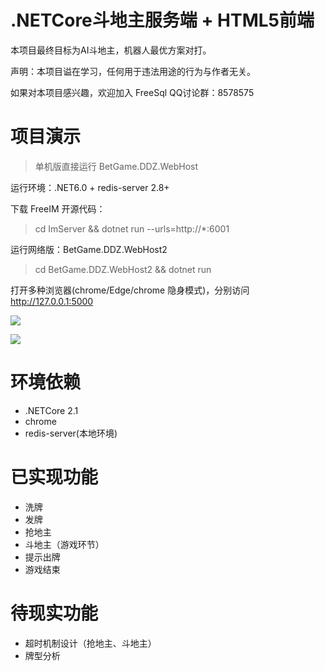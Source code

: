 # .NETCore斗地主服务端 + HTML5前端

本项目最终目标为AI斗地主，机器人最优方案对打。

声明：本项目谥在学习，任何用于违法用途的行为与作者无关。

如果对本项目感兴趣，欢迎加入 FreeSql QQ讨论群：8578575

# 项目演示

> 单机版直接运行 BetGame.DDZ.WebHost

运行环境：.NET6.0 + redis-server 2.8+

下载 FreeIM 开源代码：

> cd ImServer && dotnet run --urls=http://*:6001

运行网络版：BetGame.DDZ.WebHost2

> cd BetGame.DDZ.WebHost2 && dotnet run

打开多种浏览器(chrome/Edge/chrome 隐身模式)，分别访问 http://127.0.0.1:5000

![](001.png)

![](003.png)

# 环境依赖

* .NETCore 2.1
* chrome
* redis-server(本地环境)

# 已实现功能

* 洗牌
* 发牌
* 抢地主
* 斗地主（游戏环节）
* 提示出牌
* 游戏结束

# 待现实功能

* 超时机制设计（抢地主、斗地主）
* 牌型分析
